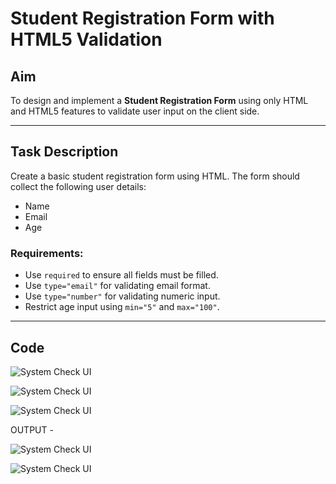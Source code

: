 # Student Registration Form with HTML5 Validation

## Aim

To design and implement a **Student Registration Form** using only HTML and HTML5 features to validate user input on the client side.

---

## Task Description

Create a basic student registration form using HTML. The form should collect the following user details:

- Name
- Email
- Age

### Requirements:
- Use `required` to ensure all fields must be filled.
- Use `type="email"` for validating email format.
- Use `type="number"` for validating numeric input.
- Restrict age input using `min="5"` and `max="100"`.

---

## Code
![System Check UI](assets/html.png)

![System Check UI](assets/styles.png)

![System Check UI](assets/styles1.png)

OUTPUT - 

![System Check UI](assets/output.png)

![System Check UI](assets/output2.png)





